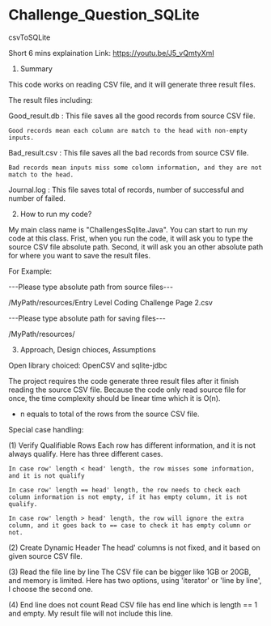 # Challenge_Question_SQLite
csvToSQLite

Short 6 mins explaination
Link: https://youtu.be/J5_vQmtyXmI

1. Summary

This code works on reading CSV file, and it will generate three result files.

The result files including:

Good_result.db : This file saves all the good records from source CSV file. 

	Good records mean each column are match to the head with non-empty inputs.
				 
Bad_result.csv : This file saves all the bad records from source CSV file.

	Bad records mean inputs miss some colomn information, and they are not match to the head.
				 
Journal.log : This file saves total of records, number of successful and number of failed.


2. How to run my code?

My main class name is "ChallengesSqlite.Java". You can start to run my code at this class.
Frist, when you run the code, it will ask you to type the source CSV file absolute path.
Second, it will ask you an other absolute path for where you want to save the result files.

For Example: 

---Please type absolute path from source files---

/MyPath/resources/Entry Level Coding Challenge Page 2.csv

---Please type absolute path for saving files---

/MyPath/resources/



3. Approach, Design chioces, Assumptions

Open library choiced: OpenCSV and sqlite-jdbc

The project requires the code generate three result files after it finish reading the source CSV file.
Because the code only read source file for once, the time complexity should be linear time which it is O(n).  
* n equals to total of the rows from the source CSV file. 

Special case handling:

(1) Verify Qualifiable Rows
	Each row has different information, and it is not always qualify. Here has three different cases.
	
	In case row' length < head' length, the row misses some information, and it is not qualify
	
	In case row' length == head' length, the row needs to check each column information is not empty, if it has empty column, it is not qualify.
	
	In case row' length > head' length, the row will ignore the extra column, and it goes back to == case to check it has empty column or not.

(2) Create Dynamic Header
	The head' columns is not fixed, and it based on given source CSV file.

(3) Read the file line by line
	The CSV file can be bigger like 1GB or 20GB, and memory is limited.
	Here has two options, using 'iterator' or 'line by line', I choose the second one.

(4) End line does not count
	Read CSV file has end line which is length == 1 and empty.
	My result file will not include this line.

